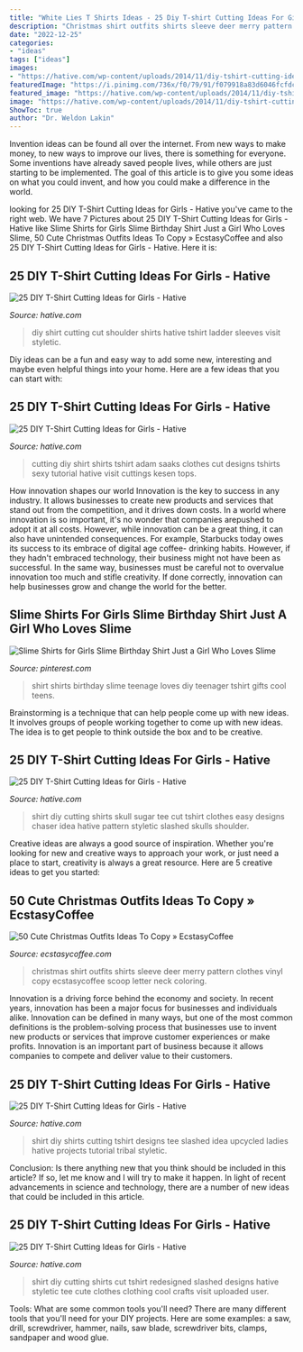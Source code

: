 ```yaml
---
title: "White Lies T Shirts Ideas - 25 Diy T-shirt Cutting Ideas For Girls"
description: "Christmas shirt outfits shirts sleeve deer merry pattern clothes vinyl copy ecstasycoffee scoop letter neck coloring"
date: "2022-12-25"
categories:
- "ideas"
tags: ["ideas"]
images:
- "https://hative.com/wp-content/uploads/2014/11/diy-tshirt-cutting-ideas/10-sugar-skull-t-shirt-cutting.jpg"
featuredImage: "https://i.pinimg.com/736x/f0/79/91/f079918a83d6046fcfdc11226f9818f3.jpg"
featured_image: "https://hative.com/wp-content/uploads/2014/11/diy-tshirt-cutting-ideas/4-girl-tshirt-cutting.jpg"
image: "https://hative.com/wp-content/uploads/2014/11/diy-tshirt-cutting-ideas/9-redesigned-cut-shirt.jpg"
ShowToc: true
author: "Dr. Weldon Lakin"
---
```



Invention ideas can be found all over the internet. From new ways to make money, to new ways to improve our lives, there is something for everyone. Some inventions have already saved people lives, while others are just starting to be implemented. The goal of this article is to give you some ideas on what you could invent, and how you could make a difference in the world.

	

		
looking for 25 DIY T-Shirt Cutting Ideas for Girls - Hative you've came to the right web. We have 7 Pictures about 25 DIY T-Shirt Cutting Ideas for Girls - Hative like Slime Shirts for Girls Slime Birthday Shirt Just a Girl Who Loves Slime, 50 Cute Christmas Outfits Ideas To Copy » EcstasyCoffee and also 25 DIY T-Shirt Cutting Ideas for Girls - Hative. Here it is:
		
    
## 25 DIY T-Shirt Cutting Ideas For Girls - Hative

<img loading=lazy src="https://hative.com/wp-content/uploads/2014/11/diy-tshirt-cutting-ideas/24-ladder-cut-on-shoulder.jpg" onerror="this.onerror=null;this.src='https://tse1.mm.bing.net/th?id=OIP.ONhxjJmrU7nlg2S8OXU2VgHaLH&amp;pid=15.1';" alt="25 DIY T-Shirt Cutting Ideas for Girls - Hative">

_Source: hative.com_

>diy shirt cutting cut shoulder shirts hative tshirt ladder sleeves visit styletic. 

	

Diy ideas can be a fun and easy way to add some new, interesting and maybe even helpful things into your home. Here are a few ideas that you can start with: 

    
## 25 DIY T-Shirt Cutting Ideas For Girls - Hative

<img loading=lazy src="https://hative.com/wp-content/uploads/2014/11/diy-tshirt-cutting-ideas/4-girl-tshirt-cutting.jpg" onerror="this.onerror=null;this.src='https://tse3.mm.bing.net/th?id=OIP.t3SrhIf87Fu6f3vwa1hc4gHaLD&amp;pid=15.1';" alt="25 DIY T-Shirt Cutting Ideas for Girls - Hative">

_Source: hative.com_

>cutting diy shirt shirts tshirt adam saaks clothes cut designs tshirts sexy tutorial hative visit cuttings kesen tops. 

	

How innovation shapes our world
Innovation is the key to success in any industry. It allows businesses to create new products and services that stand out from the competition, and it drives down costs. In a world where innovation is so important, it's no wonder that companies arepushed to adopt it at all costs. However, while innovation can be a great thing, it can also have unintended consequences. For example, Starbucks today owes its success to its embrace of digital age coffee- drinking habits. However, if they hadn't embraced technology, their business might not have been as successful. In the same way, businesses must be careful not to overvalue innovation too much and stifle creativity. If done correctly, innovation can help businesses grow and change the world for the better.

    
## Slime Shirts For Girls Slime Birthday Shirt Just A Girl Who Loves Slime

<img loading=lazy src="https://i.pinimg.com/736x/f0/79/91/f079918a83d6046fcfdc11226f9818f3.jpg" onerror="this.onerror=null;this.src='https://tse4.mm.bing.net/th?id=OIP.arRnZLyvalZohgMzhJsW0AHaIl&amp;pid=15.1';" alt="Slime Shirts for Girls Slime Birthday Shirt Just a Girl Who Loves Slime">

_Source: pinterest.com_

>shirt shirts birthday slime teenage loves diy teenager tshirt gifts cool teens. 

	

Brainstorming is a technique that can help people come up with new ideas. It involves groups of people working together to come up with new ideas. The idea is to get people to think outside the box and to be creative.

    
## 25 DIY T-Shirt Cutting Ideas For Girls - Hative

<img loading=lazy src="https://hative.com/wp-content/uploads/2014/11/diy-tshirt-cutting-ideas/10-sugar-skull-t-shirt-cutting.jpg" onerror="this.onerror=null;this.src='https://tse2.mm.bing.net/th?id=OIP.XTQpIiqR0-dZ1DY59xBgYwHaKn&amp;pid=15.1';" alt="25 DIY T-Shirt Cutting Ideas for Girls - Hative">

_Source: hative.com_

>shirt diy cutting shirts skull sugar tee cut tshirt clothes easy designs chaser idea hative pattern styletic slashed skulls shoulder. 

	

Creative ideas are always a good source of inspiration. Whether you're looking for new and creative ways to approach your work, or just need a place to start, creativity is always a great resource. Here are 5 creative ideas to get you started: 

    
## 50 Cute Christmas Outfits Ideas To Copy » EcstasyCoffee

<img loading=lazy src="https://i1.wp.com/www.ecstasycoffee.com/wp-content/uploads/2016/10/Christmas-Scoop-Neck-Long-Sleeve-Deer-and-Letter-Pattern-T-Shirt.jpg" onerror="this.onerror=null;this.src='https://tse3.mm.bing.net/th?id=OIP.2qG1qPhc0Hn7OH5TDwUs2AHaLz&amp;pid=15.1';" alt="50 Cute Christmas Outfits Ideas To Copy » EcstasyCoffee">

_Source: ecstasycoffee.com_

>christmas shirt outfits shirts sleeve deer merry pattern clothes vinyl copy ecstasycoffee scoop letter neck coloring. 

	

Innovation is a driving force behind the economy and society. In recent years, innovation has been a major focus for businesses and individuals alike. Innovation can be defined in many ways, but one of the most common definitions is the problem-solving process that businesses use to invent new products or services that improve customer experiences or make profits. Innovation is an important part of business because it allows companies to compete and deliver value to their customers.

    
## 25 DIY T-Shirt Cutting Ideas For Girls - Hative

<img loading=lazy src="http://hative.com/wp-content/uploads/2014/11/diy-tshirt-cutting-ideas/3-blue-slashed-tshirt.jpg" onerror="this.onerror=null;this.src='https://tse4.mm.bing.net/th?id=OIP.E6jn1okoD14yKQy3cVxZBwHaJ4&amp;pid=15.1';" alt="25 DIY T-Shirt Cutting Ideas for Girls - Hative">

_Source: hative.com_

>shirt diy shirts cutting tshirt designs tee slashed idea upcycled ladies hative projects tutorial tribal styletic. 

	

Conclusion: Is there anything new that you think should be included in this article? If so, let me know and I will try to make it happen.
In light of recent advancements in science and technology, there are a number of new ideas that could be included in this article.

    
## 25 DIY T-Shirt Cutting Ideas For Girls - Hative

<img loading=lazy src="https://hative.com/wp-content/uploads/2014/11/diy-tshirt-cutting-ideas/9-redesigned-cut-shirt.jpg" onerror="this.onerror=null;this.src='https://tse2.mm.bing.net/th?id=OIP.62eTBL1Waoq5sjF0bQjCogHaJ4&amp;pid=15.1';" alt="25 DIY T-Shirt Cutting Ideas for Girls - Hative">

_Source: hative.com_

>shirt diy cutting shirts cut tshirt redesigned slashed designs hative styletic tee cute clothes clothing cool crafts visit uploaded user. 

	

Tools: What are some common tools you'll need?
There are many different tools that you'll need for your DIY projects. Here are some examples: a saw, drill, screwdriver, hammer, nails, saw blade, screwdriver bits, clamps, sandpaper and wood glue.

